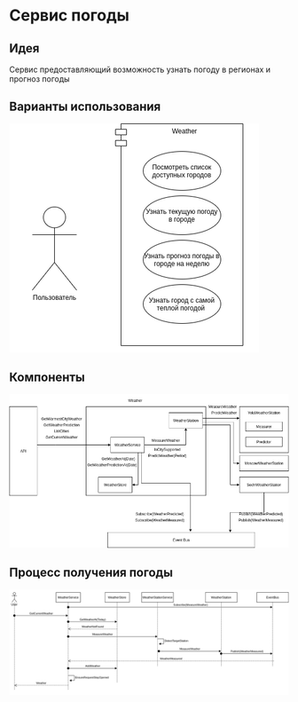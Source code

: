 # Сервис погоды

## Идея
Сервис предоставляющий возможность узнать погоду в регионах и прогноз погоды

## Варианты использования
![Use Cases](/src/weather/docs/use_case.png)

## Компоненты
![Use Cases](/src/weather/docs/components.png)

## Процесс получения погоды
![Flow](/src/weather/docs/get_weather_flow.png)
